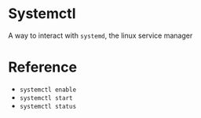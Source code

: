 # Systemctl

A way to interact with ```systemd```, the linux service manager

# Reference 
- ```systemctl enable```
- ```systemctl start```
- ```systemctl status```
